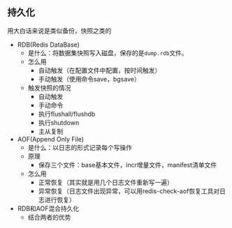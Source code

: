 ## 持久化

用大白话来说是类似备份，快照之类的

- RDB(Redis DataBase)
  - 是什么：将数据集快照写入磁盘，保存的是`dump.rdb`文件。
  - 怎么用
    - 自动触发（在配置文件中配置，按时间触发）
    - 手动触发（使用命令save，bgsave）
  - 触发快照的情况
    - 自动触发
    - 手动命令
    - 执行flushall/flushdb
    - 执行shutdown
    - 主从复制
- AOF(Append Only File)
  - 是什么：以日志的形式记录每个写操作
  - 原理
    - 保存三个文件：base基本文件，incr增量文件，manifest清单文件
  - 怎么用
    - 正常恢复（其实就是用几个日志文件重新写一遍）
    - 异常恢复（日志文件出现异常，可以用redis-check-aof恢复工具对日志进行恢复）
- RDB和AOF混合持久化
  - 结合两者的优势